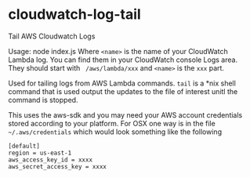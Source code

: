 # cloudwatch-log-tail
Tail AWS Cloudwatch Logs

Usage: node index.js <name>
Where `<name>` is the name of your CloudWatch Lambda log.
You can find them in your CloudWatch console Logs area.
They should start with ` /aws/lambda/xxx` and `<name>` is the `xxx` part.

Used for tailing logs from AWS Lambda commands.
`tail` is a *nix shell command that is used output the updates to the file of interest unitl the command is stopped.

This uses the aws-sdk and you may need your AWS account credentials stored according to your platform.
For OSX one way is in the file `~/.aws/credentials` which would look something like the following

    [default]
    region = us-east-1
    aws_access_key_id = xxxx
    aws_secret_access_key = xxxx


